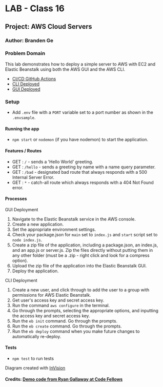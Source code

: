 # LAB - Class 16

## Project: AWS Cloud Servers

### Author: Branden Ge

### Problem Domain

This lab demonstrates how to deploy a simple server to AWS with EC2 and Elastic Beanstalk using both the AWS GUI and the AWS CLI.

- [CI/CD GitHub Actions](https://github.com/brandenge/cloud-server/actions)
- [CLI Deployed](http://cloudserverclideploy-dev.us-east-2.elasticbeanstalk.com)
- [GUI Deployed](http://cloudserverguideploy-env.eba-tujnwzhz.us-east-2.elasticbeanstalk.com)

### Setup

- Add `.env` file with a `PORT` variable set to a port number as shown in the `.envsample`.

#### Running the app

- `npm start` or `nodemon` (if you have nodemon) to start the application.

#### Features / Routes

- GET : `/` - sends a 'Hello World' greeting.
- GET : `/hello` - sends a greeting by name with a name query parameter.
- GET : `/bad` - designated bad route that always responds with a 500 Internal Server Error.
- GET : `*` - catch-all route which always responds with a 404 Not Found error.

#### Processes

GUI Deployment

1) Navigate to the Elastic Beanstalk service in the AWS console.
2) Create a new application.
3) Set the appropriate environment settings.
4) Check your package.json for `main` set to `index.js` and `start` script set to `node index.js`.
5) Create a zip file of the application, including a package.json, an index.js, and an app.js or server.js. Zip the files directly without putting them in any other folder (must be a .zip - right click and look for a compress option).
6) Upload the zip file of the application into the Elastic Beanstalk GUI.
7) Deploy the application.

CLI Deployment

1) Create a new user, and click through to add the user to a group with permissions for AWS Elastic Beanstalk.
2) Get user's access key and secret access key.
3) Run the command `aws configure` in the terminal.
4) Go through the prompts, selecting the appropriate options, and inputting the access key and secret access key.
5) Run the `eb init` command. Go through the prompts.
6) Run the `eb create` command. Go through the prompts.
7) Run the `eb deploy` command when you make future changes to automatically re-deploy.

#### Tests

- `npm test` to run tests

Diagram created with [InVision](https://www.invisionapp.com/)

#### Credits: [Demo code from Ryan Gallaway at Code Fellows](https://github.com/codefellows/seattle-code-javascript-401d48/tree/main/class-01/inclass-demo)
